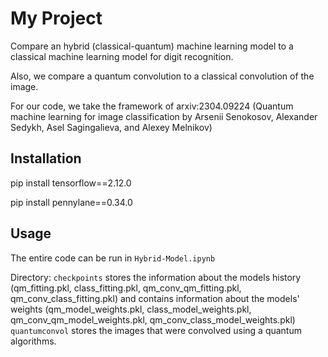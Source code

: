# My Project

Compare an hybrid (classical-quantum) machine learning model to a classical machine learning model for digit recognition.

Also, we compare a quantum convolution to a classical convolution of the image.

For our code, we take the framework of arxiv:2304.09224 (Quantum machine learning for image classification by Arsenii Senokosov, Alexander Sedykh, Asel Sagingalieva, and Alexey Melnikov)

## Installation

pip install tensorflow==2.12.0

pip install pennylane==0.34.0

## Usage

The entire code can be run in `Hybrid-Model.ipynb`

Directory:
`checkpoints` stores the information about the models history (qm_fitting.pkl, class_fitting.pkl, qm_conv_qm_fitting.pkl, qm_conv_class_fitting.pkl)
and contains information about the models' weights (qm_model_weights.pkl, class_model_weights.pkl, qm_conv_qm_model_weights.pkl, qm_conv_class_model_weights.pkl)
`quantumconvol` stores the images that were convolved using a quantum algorithms.
